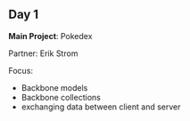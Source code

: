 Day 1
---
**Main Project**: Pokedex

Partner: Erik Strom

Focus:

* Backbone models
* Backbone collections
* exchanging data between client and server